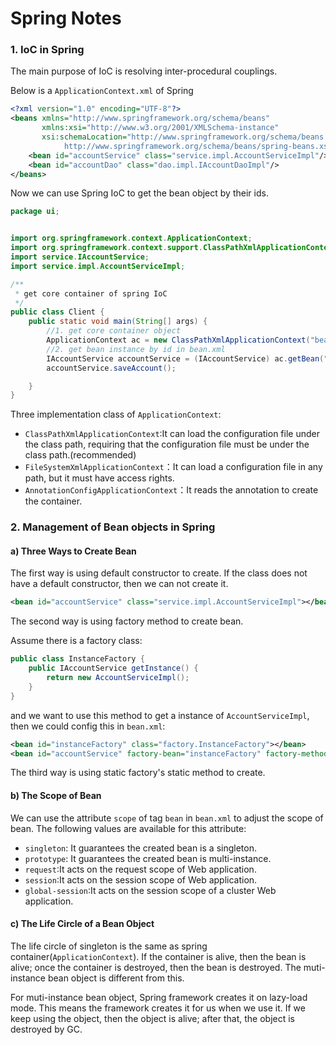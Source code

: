 # Spring Notes

### 1. IoC in Spring 

The main purpose of IoC is resolving inter-procedural couplings.

Below is a `ApplicationContext.xml` of Spring

```xml
<?xml version="1.0" encoding="UTF-8"?>
<beans xmlns="http://www.springframework.org/schema/beans"
       xmlns:xsi="http://www.w3.org/2001/XMLSchema-instance"
       xsi:schemaLocation="http://www.springframework.org/schema/beans
            http://www.springframework.org/schema/beans/spring-beans.xsd">
    <bean id="accountService" class="service.impl.AccountServiceImpl"/>
    <bean id="accountDao" class="dao.impl.IAccountDaoImpl"/>
</beans>
```

Now we can use Spring IoC to get the bean object by their ids.

```java
package ui;


import org.springframework.context.ApplicationContext;
import org.springframework.context.support.ClassPathXmlApplicationContext;
import service.IAccountService;
import service.impl.AccountServiceImpl;

/**
 * get core container of spring IoC
 */
public class Client {
    public static void main(String[] args) {
        //1. get core container object
        ApplicationContext ac = new ClassPathXmlApplicationContext("bean.xml");
        //2. get bean instance by id in bean.xml
        IAccountService accountService = (IAccountService) ac.getBean("accountService");
        accountService.saveAccount();

    }
}
```

Three implementation class of `ApplicationContext`:

- `ClassPathXmlApplicationContext`:It can load the configuration file under the class path, requiring that the configuration file must be under the class path.(recommended)
- `FileSystemXmlApplicationContext`：It can load a configuration file in any path, but it must have access rights.
- `AnnotationConfigApplicationContext`：It reads the annotation to create the container.

### 2. Management of Bean objects in Spring

#### a) Three Ways to Create Bean

The first way is using default constructor to create. If the class does not have a default constructor, then we can not create it.

```xml
<bean id="accountService" class="service.impl.AccountServiceImpl"></bean>
```

The second way is using factory method to create bean.

Assume there is a factory class:

```java
public class InstanceFactory {
    public IAccountService getInstance() {
        return new AccountServiceImpl();
    }
}
```

and we want to use this method to get a instance of `AccountServiceImpl`, then we could config this in `bean.xml`:

```xml
<bean id="instanceFactory" class="factory.InstanceFactory"></bean>
<bean id="accountService" factory-bean="instanceFactory" factory-method="getInstance"/>
```

The third way is using static factory's static method to create.

#### b) The Scope of Bean 

We can use the attribute `scope` of tag `bean` in `bean.xml` to adjust the scope of bean. The following values are available for this attribute:

- `singleton`: It guarantees the created bean is a singleton.
- `prototype`: It guarantees the created bean is multi-instance.
- `request`:It acts on the request scope of Web application.
- `session`:It acts on the session scope of Web application.
- `global-session`:It acts on the session scope of a cluster Web application.

#### c) The Life Circle of a Bean Object

The life circle of singleton is the same as spring container(`ApplicationContext`). If the container is alive, then the bean is alive; once the container is destroyed, then the bean is destroyed. The muti-instance bean object is different from this.

For muti-instance bean object, Spring framework creates it on lazy-load mode. This means the framework creates it for us when we use it. If we keep using the object, then the object is alive; after that, the object is destroyed by GC.



